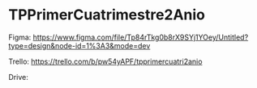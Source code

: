 # TPPrimerCuatrimestre2Anio

Figma: https://www.figma.com/file/Tp84rTkg0b8rX9SYj1YOey/Untitled?type=design&node-id=1%3A3&mode=dev

Trello: https://trello.com/b/pw54yAPF/tpprimercuatri2anio

Drive: 

